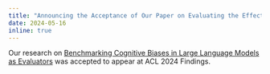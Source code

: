 ```yaml
---
title: "Announcing the Acceptance of Our Paper on Evaluating the Effectiveness of LLMs to ACL 2024 Findings"
date: 2024-05-16
inline: true
---
```


Our research on [Benchmarking Cognitive Biases in Large Language Models as Evaluators](https://arxiv.org/abs/2309.17012) was accepted to appear at ACL 2024 Findings.